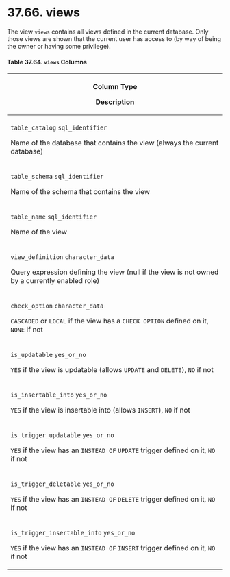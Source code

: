 # 37.66. views

The view `views` contains all views defined in the current database. Only those views are shown that the current user has access to (by way of being the owner or having some privilege).

#### **Table 37.64. `views` Columns**

| <p>Column Type</p><p>Description</p>                                                                                                                                                                      |
| --------------------------------------------------------------------------------------------------------------------------------------------------------------------------------------------------------- |
| <p><code>table_catalog</code> <code>sql_identifier</code></p><p>Name of the database that contains the view (always the current database)</p>                                                             |
| <p><code>table_schema</code> <code>sql_identifier</code></p><p>Name of the schema that contains the view</p>                                                                                              |
| <p><code>table_name</code> <code>sql_identifier</code></p><p>Name of the view</p>                                                                                                                         |
| <p><code>view_definition</code> <code>character_data</code></p><p>Query expression defining the view (null if the view is not owned by a currently enabled role)</p>                                      |
| <p><code>check_option</code> <code>character_data</code></p><p><code>CASCADED</code> or <code>LOCAL</code> if the view has a <code>CHECK OPTION</code> defined on it, <code>NONE</code> if not</p>        |
| <p><code>is_updatable</code> <code>yes_or_no</code></p><p><code>YES</code> if the view is updatable (allows <code>UPDATE</code> and <code>DELETE</code>), <code>NO</code> if not</p>                      |
| <p><code>is_insertable_into</code> <code>yes_or_no</code></p><p><code>YES</code> if the view is insertable into (allows <code>INSERT</code>), <code>NO</code> if not</p>                                  |
| <p><code>is_trigger_updatable</code> <code>yes_or_no</code></p><p><code>YES</code> if the view has an <code>INSTEAD OF</code> <code>UPDATE</code> trigger defined on it, <code>NO</code> if not</p>       |
| <p><code>is_trigger_deletable</code> <code>yes_or_no</code></p><p><code>YES</code> if the view has an <code>INSTEAD OF</code> <code>DELETE</code> trigger defined on it, <code>NO</code> if not</p>       |
| <p><code>is_trigger_insertable_into</code> <code>yes_or_no</code></p><p><code>YES</code> if the view has an <code>INSTEAD OF</code> <code>INSERT</code> trigger defined on it, <code>NO</code> if not</p> |
